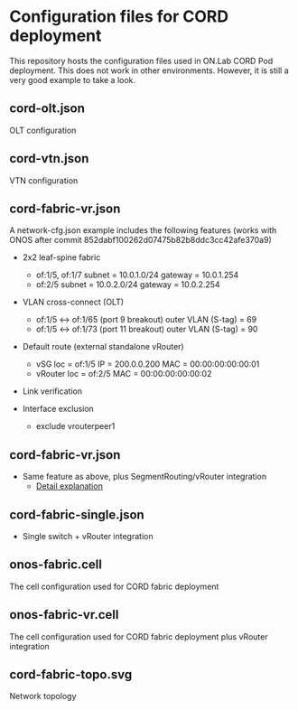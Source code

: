 # Configuration files for CORD deployment

This repository hosts the configuration files used in ON.Lab CORD Pod deployment.
This does not work in other environments.
However, it is still a very good example to take a look.

## cord-olt.json

OLT configuration

## cord-vtn.json

VTN configuration

## cord-fabric-vr.json

A network-cfg.json example includes the following features
(works with ONOS after commit 852dabf100262d07475b82b8ddc3cc42afe370a9)

* 2x2 leaf-spine fabric
    - of:1/5, of:1/7
        subnet = 10.0.1.0/24
        gateway = 10.0.1.254
    - of:2/5
        subnet = 10.0.2.0/24
        gateway = 10.0.2.254

* VLAN cross-connect (OLT)
    - of:1/5 <-> of:1/65 (port 9 breakout)
        outer VLAN (S-tag) = 69
    - of:1/5 <-> of:1/73 (port 11 breakout)
        outer VLAN (S-tag) = 90

* Default route (external standalone vRouter)
    - vSG
        loc = of:1/5
        IP  = 200.0.0.200
        MAC = 00:00:00:00:00:01
    - vRouter
        loc = of:2/5
        MAC = 00:00:00:00:00:02

* Link verification

* Interface exclusion
    - exclude vrouterpeer1

## cord-fabric-vr.json

* Same feature as above, plus SegmentRouting/vRouter integration
    - [Detail explanation](https://rawgit.com/opennetworkinglab/cord-config/master/cord-fabric-vr.html)

## cord-fabric-single.json

* Single switch + vRouter integration

## onos-fabric.cell

The cell configuration used for CORD fabric deployment

## onos-fabric-vr.cell

The cell configuration used for CORD fabric deployment plus vRouter integration

## cord-fabric-topo.svg

Network topology
